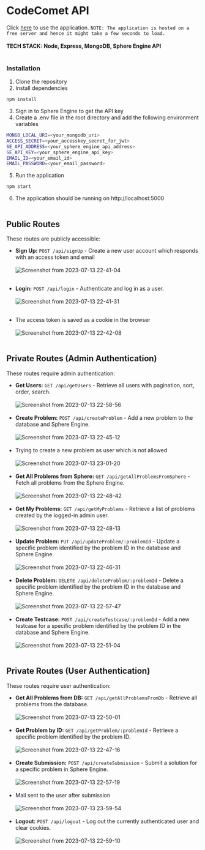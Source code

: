 
# CodeComet API 
Click [here](https://cometcode.onrender.com) to use the application.
`NOTE: The application is hosted on a free server and hence it might take a few seconds to load.`<br><br>
**TECH STACK: Node, Express, MongoDB, Sphere Engine API** <br><br>

### Installation
1. Clone the repository
2. Install dependencies
```bash
npm install
```
3. Sign in to Sphere Engine to get the API key
4. Create a .env file in the root directory and add the following environment variables
```bash
MONGO_LOCAL_URI=<your_mongodb_uri>
ACCESS_SECRET=<your_accesskey_secret_for_jwt>
SE_API_ADDRESS=<your_sphere_engine_api_address>
SE_API_KEY=<your_sphere_engine_api_key>
EMAIL_ID=<your_email_id>
EMAIL_PASSWORD=<your_email_password>
```
5.  Run the application
```bash
npm start
```
6.  The application should be running on http://localhost:5000<br><br>


## Public Routes

These routes are publicly accessible:

* **Sign Up:** `POST /api/signUp` - Create a new user account which responds with an access token and email<br><br>
  ![Screenshot from 2023-07-13 22-41-04](https://github.com/PriyanKishoreMS/cometLabs/assets/80768547/5895f3d4-2b4e-45db-9449-87366d885ea1)<br><br>
* **Login:** `POST /api/login` - Authenticate and log in as a user.<br><br>
![Screenshot from 2023-07-13 22-41-31](https://github.com/PriyanKishoreMS/cometLabs/assets/80768547/440d23ca-a6b5-455e-bc06-db62410a486f)<br><br>

* The access token is saved as a cookie in the browser<br><br>
![Screenshot from 2023-07-13 22-42-08](https://github.com/PriyanKishoreMS/cometLabs/assets/80768547/dd051757-677e-4944-9719-6c3c8539d9a3)
<br><br>
## Private Routes (Admin Authentication)

These routes require admin authentication:

* **Get Users:** `GET /api/getUsers` - Retrieve all users with pagination, sort, order, search.<br><br>
  ![Screenshot from 2023-07-13 22-58-56](https://github.com/PriyanKishoreMS/cometLabs/assets/80768547/75266fb2-47a1-4d15-8b65-8b66e257fd06)<br><br>
* **Create Problem:** `POST /api/createProblem` - Add a new problem to the database and Sphere Engine.<br><br>
  ![Screenshot from 2023-07-13 22-45-12](https://github.com/PriyanKishoreMS/cometLabs/assets/80768547/8713e0d6-e5a4-4da7-8b88-9841865cc29a)<br><br>
* Trying to create a new problem as user which is not allowed<br><br>
  ![Screenshot from 2023-07-13 23-01-20](https://github.com/PriyanKishoreMS/cometLabs/assets/80768547/336c704b-af0f-42fd-b86b-c708da510cc2)<br><br>
* **Get All Problems from Sphere:** `GET /api/getAllProblemsFromSphere` - Fetch all problems from the Sphere Engine.<br><br>
  ![Screenshot from 2023-07-13 22-48-42](https://github.com/PriyanKishoreMS/cometLabs/assets/80768547/dae89dba-bfdb-44e0-8558-fdc44a91ca23)<br><br>
* **Get My Problems:** `GET /api/getMyProblems` - Retrieve a list of problems created by the logged-in admin user.<br><br>
  ![Screenshot from 2023-07-13 22-48-13](https://github.com/PriyanKishoreMS/cometLabs/assets/80768547/0de0bcdd-fc97-40d7-9201-88c3918b2066)<br><br>
* **Update Problem:** `PUT /api/updateProblem/:problemId` - Update a specific problem identified by the problem ID in the database and Sphere Engine.<br><br>
  ![Screenshot from 2023-07-13 22-46-31](https://github.com/PriyanKishoreMS/cometLabs/assets/80768547/7bf6b45e-f1b3-4124-836e-f371501e8a77)<br><br>
* **Delete Problem:** `DELETE /api/deleteProblem/:problemId` - Delete a specific problem identified by the problem ID in the database and Sphere Engine.<br><br>
  ![Screenshot from 2023-07-13 22-57-47](https://github.com/PriyanKishoreMS/cometLabs/assets/80768547/a729021e-ec68-4ef3-8a9b-936320920c58)<br><br>
* **Create Testcase:** `POST /api/createTestcase/:problemId` - Add a new testcase for a specific problem identified by the problem ID in the database and Sphere Engine.<br><br>
  ![Screenshot from 2023-07-13 22-51-04](https://github.com/PriyanKishoreMS/cometLabs/assets/80768547/20fbc18a-df68-400f-874a-260ef39a5aaa)<br><br>

## Private Routes (User Authentication)

These routes require user authentication:

* **Get All Problems from DB:** `GET /api/getAllProblemsFromDb` - Retrieve all problems from the database.<br><br>
  ![Screenshot from 2023-07-13 22-50-01](https://github.com/PriyanKishoreMS/cometLabs/assets/80768547/44c64d8e-2d19-400d-a785-c5793767afae)<br><br>
* **Get Problem by ID:** `GET /api/getProblem/:problemId` - Retrieve a specific problem identified by the problem ID.<br><br>
  ![Screenshot from 2023-07-13 22-47-16](https://github.com/PriyanKishoreMS/cometLabs/assets/80768547/87a2f0ab-a734-4c6b-b559-ed2ed7f0c9dd)<br><br>
* **Create Submission:** `POST /api/createSubmission` - Submit a solution for a specific problem in Sphere Engine.<br><br>
  ![Screenshot from 2023-07-13 22-57-19](https://github.com/PriyanKishoreMS/cometLabs/assets/80768547/f5a67c4d-c6d4-4cb0-9dff-72dc78b57901)<br><br>
* Mail sent to the user after submission<br><br>
  ![Screenshot from 2023-07-13 23-59-54](https://github.com/PriyanKishoreMS/cometLabs/assets/80768547/7dc25f4f-7f40-4578-8a6a-baa0ee7929a0)<br><br>
* **Logout:** `POST /api/logout` - Log out the currently authenticated user and clear cookies.<br><br>
  ![Screenshot from 2023-07-13 22-59-10](https://github.com/PriyanKishoreMS/cometLabs/assets/80768547/becf1374-7907-41dd-a9b7-47199deaa9a9)<br><br>

